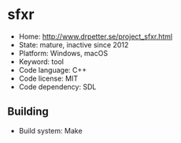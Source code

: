 # sfxr

- Home: http://www.drpetter.se/project_sfxr.html
- State: mature, inactive since 2012
- Platform: Windows, macOS
- Keyword: tool
- Code language: C++
- Code license: MIT
- Code dependency: SDL

## Building

- Build system: Make
